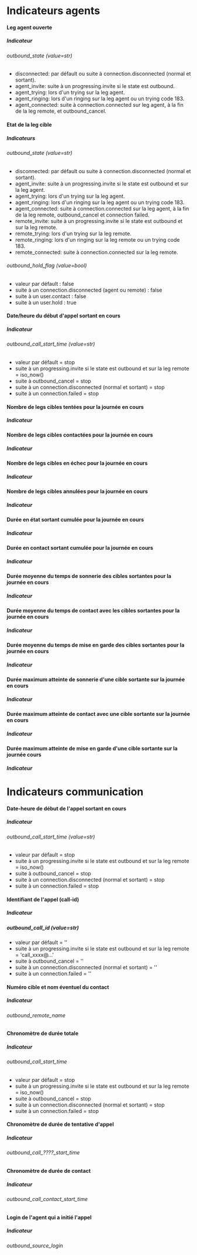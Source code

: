 Indicateurs agents
=================
#### Leg agent ouverte
##### Indicateur
###### outbound_state (value=str)
- disconnected: par défault ou suite à connection.disconnected (normal et sortant).
- agent_invite: suite à un progressing.invite si le state est outbound.
- agent_trying: lors d'un trying sur la leg agent.
- agent_ringing: lors d'un ringing sur la leg agent ou un trying code 183.
- agent_connected: suite à connection.connected sur leg agent, à la fin de la leg remote, et outbound_cancel.

#### Etat de la leg cible
##### Indicateurs
###### outbound_state (value=str)
- disconnected: par défault ou suite à connection.disconnected (normal et sortant).
- agent_invite: suite à un progressing.invite si le state est outbound et sur la leg agent.
- agent_trying: lors d'un trying sur la leg agent.
- agent_ringing: lors d'un ringing sur la leg agent ou un trying code 183.
- agent_connected: suite à connection.connected sur la leg agent, à la fin de la leg remote, outbound_cancel et connection failed.
- remote_invite: suite à un progressing.invite si le state est outbound et sur la leg remote.
- remote_trying: lors d'un trying sur la leg remote.
- remote_ringing: lors d'un ringing sur la leg remote ou un trying code 183.
- remote_connected: suite à connection.connected sur la leg remote.

###### outbound_hold_flag (value=bool)
- valeur par défault : false
- suite à un connection.disconnected (agent ou remote) : false
- suite à un user.contact : false
- suite à un user.hold : true

#### Date/heure du début d'appel sortant en cours
##### Indicateur
###### outbound_call_start_time (value=str)
- valeur par défault = stop
- suite à un progressing.invite si le state est outbound et sur la leg remote = iso_now()
- suite à outbound_cancel = stop
- suite à un connection.disconnected (normal et sortant) = stop
- suite à un connection.failed = stop

#### Nombre de legs cibles tentées pour la journée en cours
##### Indicateur

#### Nombre de legs cibles contactées pour la journée en cours
##### Indicateur

#### Nombre de legs cibles en échec pour la journée en cours
##### Indicateur

#### Nombre de legs cibles annulées pour la journée en cours
##### Indicateur

#### Durée en état sortant cumulée pour la journée en cours
##### Indicateur

#### Durée en contact sortant cumulée pour la journée en cours
##### Indicateur

#### Durée moyenne du temps de sonnerie des cibles sortantes pour la journée en cours
##### Indicateur

#### Durée moyenne du temps de contact avec les cibles sortantes pour la journée en cours
##### Indicateur

#### Durée moyenne du temps de mise en garde des cibles sortantes pour la journée en cours
##### Indicateur

#### Durée maximum atteinte de sonnerie d'une cible sortante sur la journée en cours
##### Indicateur

#### Durée maximum atteinte de contact avec une cible sortante sur la journée en cours
##### Indicateur

#### Durée maximum atteinte de mise en garde d'une cible sortante sur la journée cours
##### Indicateur

Indicateurs communication
=================

#### Date-heure de début de l'appel sortant en cours
##### Indicateur
###### outbound_call_start_time (value=str)
- valeur par défault = stop
- suite à un progressing.invite si le state est outbound et sur la leg remote = iso_now()
- suite à outbound_cancel = stop
- suite à un connection.disconnected (normal et sortant) = stop
- suite à un connection.failed = stop

#### Identifiant de l'appel (call-id)
##### Indicateur
##### outbound_call_id (value=str)
- valeur par défault = ''
- suite à un progressing.invite si le state est outbound et sur la leg remote = 'call_xxxx@...'
- suite à outbound_cancel = ''
- suite à un connection.disconnected (normal et sortant) = ''
- suite à un connection.failed = ''

#### Numéro cible et nom éventuel du contact
##### Indicateur
###### outbound_remote_name

#### Chronomètre de durée totale
##### Indicateur
###### outbound_call_start_time
- valeur par défault = stop
- suite à un progressing.invite si le state est outbound et sur la leg remote = iso_now()
- suite à outbound_cancel = stop
- suite à un connection.disconnected (normal et sortant) = stop
- suite à un connection.failed = stop

#### Chronomètre de durée de tentative d'appel
##### Indicateur
###### outbound_call_????_start_time

#### Chronomètre de durée de contact
##### Indicateur
###### outbound_call_contact_start_time

#### Login de l'agent qui a initié l'appel
##### Indicateur
###### outbound_source_login